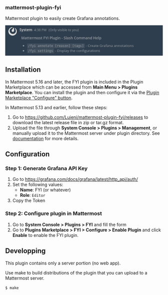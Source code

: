 ### mattermost-plugin-fyi
Mattermost plugin to easily create Grafana annotations.

![mattermost](https://raw.githubusercontent.com/Lujeni/fyi/master/assets/mattermost.png)

## Installation
In Mattermost 5.16 and later, the FYI plugin is included in the Plugin Marketplace which can be accessed from **Main Menu > Plugins Marketplace**. You can install the plugin and then configure it via the [Plugin Marketplace "Configure" button](#configuration).

In Mattermost 5.13 and earlier, follow these steps:
1. Go to https://github.com/Lujeni/mattermost-plugin-fyi/releases to download the latest release file in zip or tar.gz format.
2. Upload the file through **System Console > Plugins > Management**, or manually upload it to the Mattermost server under plugin directory. See [documentation](https://docs.mattermost.com/administration/plugins.html#set-up-guide) for more details.

## Configuration
### Step 1: Generate Grafana API Key
   
1. Go to https://grafana.com/docs/grafana/latest/http_api/auth/
2. Set the following values:
   - **Name**: FYI (or whatever)
   - **Role**: `Editor`
3. Copy the Token

### Step 2: Configure plugin in Mattermost

1. Go to **System Console > Plugins > FYI** and fill the form
3. Go to **Plugins Marketplace > FYI > Configure > Enable Plugin** and click **Enable** to enable the FYI plugin.

## Developping
This plugin contains only a server portion (no web app).

Use make to build distributions of the plugin that you can upload to a Mattermost server.

```
$ make
```
